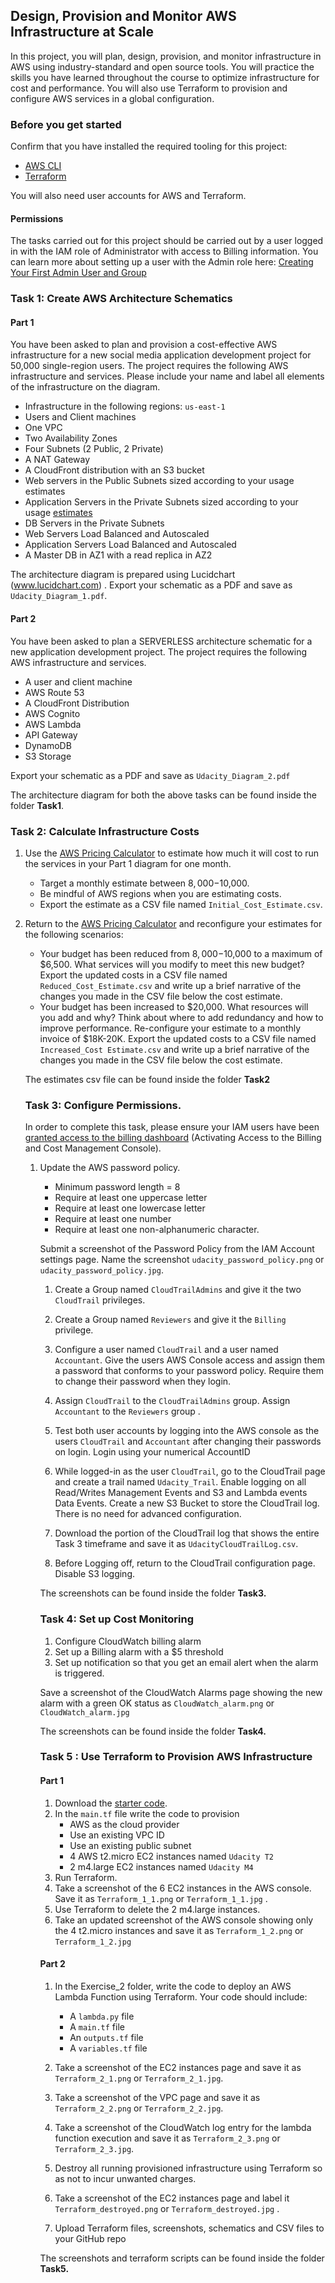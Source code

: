 ## Design, Provision and Monitor AWS Infrastructure at Scale

In this project, you will plan, design, provision, and monitor infrastructure in AWS using industry-standard and open source tools. You will practice the skills you have learned throughout the course to optimize infrastructure for cost and performance. You will also use Terraform to provision and configure AWS services in a global configuration.

### Before you get started

Confirm that you have installed the required tooling for this project:

- [AWS CLI](https://aws.amazon.com/cli/)
- [Terraform](https://www.terraform.io/)

You will also need user accounts for AWS and Terraform.

#### Permissions

The tasks carried out for this project should be carried out by a user logged in with the IAM role of Administrator with access to Billing information. You can learn more about setting up a user with the Admin role here: [Creating Your First Admin User and Group](https://docs.aws.amazon.com/IAM/latest/UserGuide/getting-started_create-admin-group.html)

### Task 1: Create AWS Architecture Schematics

#### Part 1

You have been asked to plan and provision a cost-effective AWS infrastructure for a new social media application development project for 50,000 single-region users. The project requires the following AWS infrastructure and services. Please include your name and label all elements of the infrastructure on the diagram.

- Infrastructure in the following regions: `us-east-1`
- Users and Client machines
- One VPC
- Two Availability Zones
- Four Subnets (2 Public, 2 Private)
- A NAT Gateway
- A CloudFront distribution with an S3 bucket
- Web servers in the Public Subnets sized according to your usage estimates
- Application Servers in the Private Subnets sized according to your usage [estimates]()
- DB Servers in the Private Subnets
- Web Servers Load Balanced and Autoscaled
- Application Servers Load Balanced and Autoscaled
- A Master DB in AZ1 with a read replica in AZ2



The architecture diagram is prepared using Lucidchart  (www.lucidchart.com) . Export your schematic as a PDF and save as `Udacity_Diagram_1.pdf`.

#### Part 2

You have been asked to plan a SERVERLESS architecture schematic for a new application development project. The project requires the following AWS infrastructure and services.

- A user and client machine
- AWS Route 53
- A CloudFront Distribution
- AWS Cognito
- AWS Lambda
- API Gateway
- DynamoDB
- S3 Storage

Export your schematic as a PDF and save as `Udacity_Diagram_2.pdf`



The architecture diagram for both the above tasks can be found inside the folder **Task1**.

### Task 2: Calculate Infrastructure Costs

1. Use the [AWS Pricing Calculator](https://calculator.aws/#/) to estimate how much it will cost to run the services in your Part 1 diagram for one month.

   - Target a monthly estimate between $8,000-$10,000.
   - Be mindful of AWS regions when you are estimating costs.
   - Export the estimate as a CSV file named `Initial_Cost_Estimate.csv`.

2. Return to the [AWS Pricing Calculator](https://calculator.aws/#/) and reconfigure your estimates for the following scenarios:

   - Your budget has been reduced from $8,000-$10,000 to a maximum of $6,500. What services will you modify to meet this new budget? Export the updated costs in a CSV file named `Reduced_Cost_Estimate.csv` and write up a brief narrative of the changes you made in the CSV file below the cost estimate.
   - Your budget has been increased to $20,000. What resources will you add and why?
     Think about where to add redundancy and how to improve performance. Re-configure your estimate to a monthly invoice of $18K-20K. Export the updated costs to a CSV file named `Increased_Cost Estimate.csv` and write up a brief narrative of the changes you made in the CSV file below the cost estimate.

   The estimates csv file can be found inside the folder **Task2**

   ### Task 3: Configure Permissions.

   In order to complete this task, please ensure your IAM users have been [granted access to the billing dashboard](https://docs.aws.amazon.com/awsaccountbilling/latest/aboutv2/control-access-billing.html) (Activating Access to the Billing and Cost Management Console).

   1. Update the AWS password policy.

      - Minimum password length = 8
      - Require at least one uppercase letter
      - Require at least one lowercase letter
      - Require at least one number
      - Require at least one non-alphanumeric character.

      Submit a screenshot of the Password Policy from the IAM Account settings page. Name the screenshot `udacity_password_policy.png` or `udacity_password_policy.jpg`.

      1. Create a Group named `CloudTrailAdmins` and give it the two `CloudTrail` privileges.

      2. Create a Group named `Reviewers` and give it the `Billing` privilege.

      3. Configure a user named `CloudTrail` and a user named `Accountant`. Give the users AWS Console access and assign them a password that conforms to your password policy. Require them to change their password when they login.

      4. Assign `CloudTrail` to the `CloudTrailAdmins` group. Assign `Accountant` to the `Reviewers` group .

      5. Test both user accounts by logging into the AWS console as the users `CloudTrail` and `Accountant` after changing their passwords on login. Login using your numerical AccountID

      6. While logged-in as the user `CloudTrail`, go to the CloudTrail page and create a trail named `Udacity_Trail`. Enable logging on all Read/Writes Management Events and S3 and Lambda events Data Events. Create a new S3 Bucket to store the CloudTrail log. There is no need for advanced configuration.

      7. Download the portion of the CloudTrail log that shows the entire Task 3 timeframe and save it as `UdacityCloudTrailLog.csv`.

      8. Before Logging off, return to the CloudTrail configuration page. Disable S3 logging.

         

      The screenshots can be found inside the folder **Task3.**

      ### Task 4: Set up Cost Monitoring

      1. Configure CloudWatch billing alarm
      2. Set up a Billing alarm with a $5 threshold
      3. Set up notification so that you get an email alert when the alarm is triggered.

      Save a screenshot of the CloudWatch Alarms page showing the new alarm with a green OK status as `CloudWatch_alarm.png` or `CloudWatch_alarm.jpg`

      The screenshots can be found inside the folder **Task4.**

      ### Task 5 : Use Terraform to Provision AWS Infrastructure

      #### Part 1

      1. Download the [starter code](https://github.com/udacity/cand-c2-project).
      2. In the `main.tf` file write the code to provision
         - AWS as the cloud provider
         - Use an existing VPC ID
         - Use an existing public subnet
         - 4 AWS t2.micro EC2 instances named `Udacity T2`
         - 2 m4.large EC2 instances named `Udacity M4`
      3. Run Terraform.
      4. Take a screenshot of the 6 EC2 instances in the AWS console. Save it as `Terraform_1_1.png` or `Terraform_1_1.jpg` .
      5. Use Terraform to delete the 2 m4.large instances.
      6. Take an updated screenshot of the AWS console showing only the 4 t2.micro instances and save it as `Terraform_1_2.png` or `Terraform_1_2.jpg`

      #### Part 2

      1. In the Exercise_2 folder, write the code to deploy an AWS Lambda Function using Terraform. Your code should include:

         - A `lambda.py` file
         - A `main.tf` file
         - An `outputs.tf` file
         - A `variables.tf` file

      2. Take a screenshot of the EC2 instances page and save it as `Terraform_2_1.png` or `Terraform_2_1.jpg`.

      3. Take a screenshot of the VPC page and save it as `Terraform_2_2.png` or `Terraform_2_2.jpg`.

      4. Take a screenshot of the CloudWatch log entry for the lambda function execution and save it as `Terraform_2_3.png` or `Terraform_2_3.jpg`.

      5. Destroy all running provisioned infrastructure using Terraform so as not to incur unwanted charges.

      6. Take a screenshot of the EC2 instances page and label it `Terraform_destroyed.png` or `Terraform_destroyed.jpg` .

      7. Upload Terraform files, screenshots, schematics and CSV files to your GitHub repo

         

      The screenshots and terraform scripts can be found inside the folder **Task5.**

